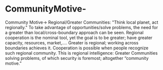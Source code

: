 CommunityMotive-
================

Community Motive→ Regional/Greater Communities: "Think local planet, act regionally." To take advantage of opportunities/solve problems, the need for a greater than local/cross-boundary approach can be seen. Regional cooperation is the nominal tool, yet the goal is to be greater; have greater capacity, resources, market,…. Greater is regional; working across boundaries achieves it. Cooperation is possible when people recognize such regional community. This is regional intelligence: Greater Communities solving problems, of which security is foremost; altogether “community motive.”
